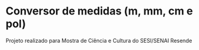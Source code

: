 # Conversor de medidas (m, mm, cm e pol)
Projeto realizado para Mostra de Ciência e Cultura do SESI/SENAI Resende
